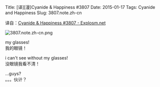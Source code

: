 Title: [译][漫]Cyanide & Happiness #3807
Date: 2015-01-17
Tags: Cyanide and Happiness
Slug: 3807.note.zh-cn

译自：[Cyanide & Happiness #3807 - Explosm.net](http://explosm.net/comics/3807/)


![3807.note.zh-cn.png](/static/images/comics/3807.note.zh-cn.png)


my glasses!     
我的眼镜！

i can't see without my glasses!     
没眼镜我看不清！

...guys?        
。。。伙计？